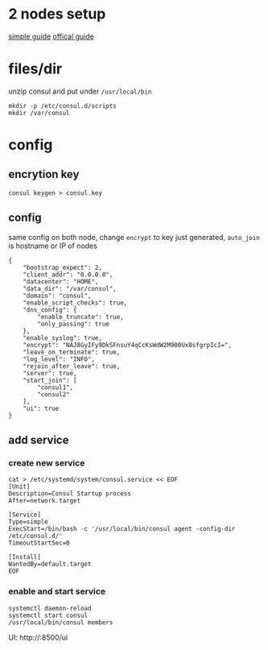 # 2 nodes setup
[simple guide](https://devopscube.com/setup-consul-cluster-guide/)
[offical guide](https://learn.hashicorp.com/consul/datacenter-deploy/deployment-guide)


# files/dir
unzip consul and put under `/usr/local/bin`

```
mkdir -p /etc/consul.d/scripts
mkdir /var/consul
```
# config

## encrytion key
`consul keygen > consul.key`

## config
same config on both node, change `encrypt` to key just generated, `auto_join` is hostname or IP of nodes

```
{
    "bootstrap_expect": 2,
    "client_addr": "0.0.0.0",
    "datacenter": "HOME",
    "data_dir": "/var/consul",
    "domain": "consul",
    "enable_script_checks": true,
    "dns_config": {
        "enable_truncate": true,
        "only_passing": true
    },
    "enable_syslog": true,
    "encrypt": "NAJ8GyIFy9DkSFnsuY4qCcKsWdW2M900Ux8sfgrpIcI=",
    "leave_on_terminate": true,
    "log_level": "INFO",
    "rejoin_after_leave": true,
    "server": true,
    "start_join": [
    	"consul1",
    	"consul2"
    ],
    "ui": true
}

```

## add service
### create new service
```
cat > /etc/systemd/system/consul.service << EOF
[Unit]
Description=Consul Startup process
After=network.target
 
[Service]
Type=simple
ExecStart=/bin/bash -c '/usr/local/bin/consul agent -config-dir /etc/consul.d/'
TimeoutStartSec=0
 
[Install]
WantedBy=default.target
EOF

```
### enable and start service

```
systemctl daemon-reload
systemctl start consul
/usr/local/bin/consul members
```

UI: http://<consul-IP>:8500/ui
